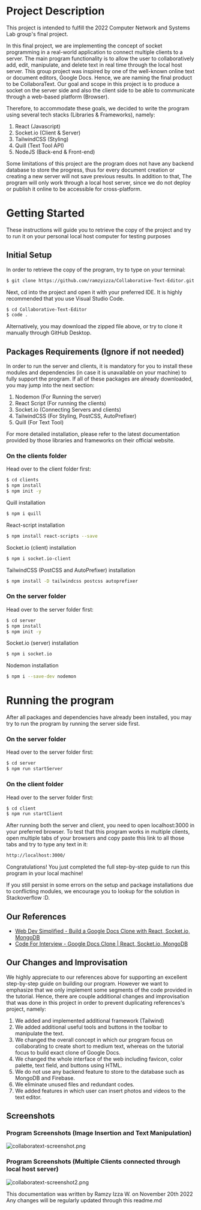 # Project Description
This project is intended to fulfill the 2022 Computer Network and Systems Lab group's final project.

In this final project, we are implementing the concept of socket programming in a real-world application to connect 
multiple clients to a server. The main program functionality is to allow the user to collaboratively add, edit, manipulate,
and delete text in real time through the local host server. This group project was inspired by one of the well-known online
text or document editors, Google Docs. Hence, we are naming the final product to be CollaboraText. Our goal and scope in this
project is to produce a socket on the server side and also the client side to be able to communicate through a web-based platform (Browser).

Therefore, to accommodate these goals, we decided to write the program using several tech stacks (Libraries & Frameworks), namely:
1. React (Javascript)
2. Socket.io (Client & Server)
3. TailwindCSS (Styling)
4. Quill (Text Tool API)
5. NodeJS (Back-end & Front-end)

Some limitations of this project are the program does not have any backend database to store the progress, thus for every document 
creation or creating a new server will not save previous results. In addition to that, The program will only work through a local 
host server, since we do not deploy or publish it online to be accessible for cross-platform. 

# Getting Started

These instructions will guide you to retrieve the copy of the project and try to run it on your personal local host computer for testing purposes
## Initial Setup

In order to retrieve the copy of the program, try to type on your terminal:
```bash
$ git clone https://github.com/ramzyizza/Collaborative-Text-Editor.git
```
Next, cd into the project and open it with your preferred IDE. It is highly recommended that you use Visual Studio Code.

```bash
$ cd Collaborative-Text-Editor
$ code .
```
Alternatively, you may download the zipped file above, or try to clone it manually through GitHub Desktop.

## Packages Requirements (Ignore if not needed)

In order to run the server and clients, it is mandatory for you to install these modules and dependencies 
(in case it is unavailable on your machine) to fully support the program. If all of these packages are already downloaded, you may jump into the next section:
1. Nodemon (For Running the server)
2. React Script (For running the clients)
3. Socket.io (Connecting Servers and clients)
4. TailwindCSS (For Styling, PostCSS, AutoPrefixer)
5. Quill (For Text Tool)

For more detailed installation, please refer to the latest documentation provided by those libraries and frameworks on
their official website.

### On the clients folder
Head over to the client folder first:
```bash
$ cd clients
$ npm install
$ npm init -y
```
Quill installation
```bash
$ npm i quill
```
React-script installation
```bash
$ npm install react-scripts --save
```
Socket.io (client) installation
```bash
$ npm i socket.io-client
```
TailwindCSS (PostCSS and AutoPrefixer) installation
```bash
$ npm install -D tailwindcss postcss autoprefixer
```

### On the server folder
Head over to the server folder first:
```bash
$ cd server
$ npm install
$ npm init -y
```
Socket.io (server) installation
```bash
$ npm i socket.io
```
Nodemon installation
```bash
$ npm i --save-dev nodemon
```

# Running the program
After all packages and dependencies have already been installed, you may try to run the program by
running the server side first.

### On the server folder
Head over to the server folder first:
```bash
$ cd server
$ npm run startServer
```

### On the client folder
Head over to the server folder first:
```bash
$ cd client
$ npm run startClient
```
After running both the server and client, you need to open localhost:3000 in your preferred browser.
To test that this program works in multiple clients, open multiple tabs of your browsers and copy paste
this link to all those tabs and try to type any text in it:
```bash
http://localhost:3000/
```

Congratulations! You just completed the full step-by-step guide to run this program in your local machine!

If you still persist in some errors on the setup and package installations due to conflicting modules, we encourage you to 
lookup for the solution in Stackoverflow :D.


## Our References

 - [Web Dev Simplified - Build a Google Docs Clone with React, Socket.io, MongoDB](https://www.youtube.com/watch?v=iRaelG7v0OU&t=2114s)
 - [Code For Interview - Google Docs Clone | React, Socket.io, MongoDB](https://github.com/matiassingers/awesome-readme)

## Our Changes and Improvisation

We highly appreciate to our references above for supporting an excellent step-by-step guide on building our program. However we want
to emphasize that we only implement some segments of the code provided in the tutorial. Hence, there are couple additional changes and improvisation
that was done in this project in order to prevent duplicating references's project, namely:

1. We added and implemented additional framework (Tailwind)
2. We added additional useful tools and buttons in the toolbar to manipulate the text.
3. We changed the overall concept in which our program focus on collaborating to create short to medium text, whereas on the tutorial focus to build exact clone of Google Docs. 
4. We changed the whole interface of the web including favicon, color palette, text field, and buttons using HTML. 
5. We do not use any backend feature to store to the database such as MongoDB and Firebase.
6. We eliminate unused files and redundant codes.
7. We added features in which user can insert photos and videos to the text editor.


## Screenshots
### Program Screenshots (Image Insertion and Text Manipulation)
![collaboratext-screenshot.png](https://i.postimg.cc/fLRLZgBK/collaboratext-screenshot.png)
### Program Screenshots (Multiple Clients connected through local host server)
![collaboratext-screenshot2.png](https://i.postimg.cc/jjmx0dns/collaboratext-screenshot2.png)


This documentation was written by
Ramzy Izza W. on November 20th 2022
Any changes will be regularly updated through this readme.md
